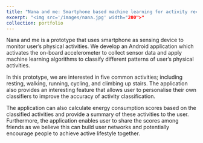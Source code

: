 ```yaml
---
title: "Nana and me: Smartphone based machine learning for activity recognition"
excerpt: "<img src='/images/nana.jpg' width="200">"
collection: portfolio
---
```



Nana and me is a prototype that uses smartphone as sensing device to monitor user’s physical activities. We develop an Android application which activates the on-board accelerometer to collect sensor data and apply machine learning algorithms to classify different patterns of user’s physical activities.

In this prototype, we are interested in five common activities; including resting, walking, running, cycling, and climbing up stairs. The application also provides an interesting feature that allows user to personalise their own classifiers to improve the accuracy of activity classification.

The application can also calculate energy consumption scores based on the classified activities and provide a summary of these activities to the user. Furthermore, the application enables user to share the scores among friends as we believe this can build user networks and potentially encourage people to achieve active lifestyle together.

